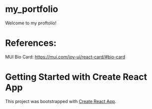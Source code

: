 # my_portfolio
Welcome to my proftolio!

# References:

MUI Bio Card: https://mui.com/joy-ui/react-card/#bio-card

# Getting Started with Create React App
This project was bootstrapped with [Create React App](https://github.com/facebook/create-react-app).
